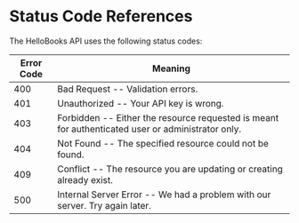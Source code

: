 # Status Code References

The HelloBooks API uses the following status codes:

Error Code | Meaning
---------- | -------
400 | Bad Request -- Validation errors.
401 | Unauthorized -- Your API key is wrong.
403 | Forbidden -- Either the resource requested is meant for authenticated user or administrator only.
404 | Not Found -- The specified resource could not be found.
409 | Conflict -- The resource you are updating or creating already exist.
500 | Internal Server Error -- We had a problem with our server. Try again later.
